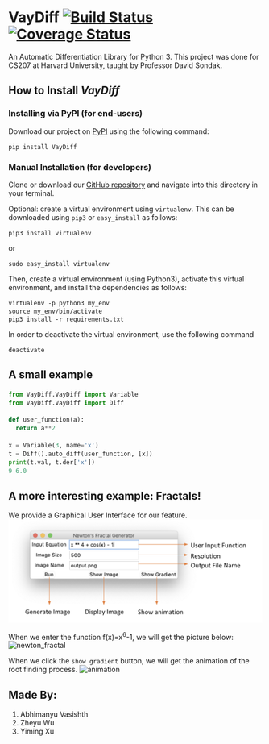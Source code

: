 # VayDiff [![Build Status](https://travis-ci.com/cs207-group-11/cs207-FinalProject.svg?branch=master)](https://travis-ci.com/cs207-group-11/cs207-FinalProject)[![Coverage Status](https://coveralls.io/repos/github/cs207-group-11/cs207-FinalProject/badge.svg?branch=master)](https://coveralls.io/github/cs207-group-11/cs207-FinalProject?branch=master)

An Automatic Differentiation Library for Python 3. This project was done for CS207 at Harvard University, taught by Professor David Sondak.

## How to Install *VayDiff*

### Installing via PyPI (for end-users)

Download our project on [PyPI](https://pypi.org/project/VayDiff/) using the following command:

```
pip install VayDiff
```

### Manual Installation (for developers)

Clone or download our [GitHub repository](https://github.com/HIPS/autograd) and navigate into this directory in your terminal.

Optional: create a virtual environment using `virtualenv`. This can be downloaded using `pip3` or `easy_install` as follows:

```
pip3 install virtualenv
```

or

```
sudo easy_install virtualenv
```

Then, create a virtual environment (using Python3), activate this virtual environment, and install the dependencies as follows:

```
virtualenv -p python3 my_env
source my_env/bin/activate
pip3 install -r requirements.txt
```

In order to deactivate the virtual environment, use the following command

```
deactivate
```

## A small example

```python
from VayDiff.VayDiff import Variable
from VayDiff.VayDiff import Diff

def user_function(a):
  return a**2

x = Variable(3, name='x')
t = Diff().auto_diff(user_function, [x])
print(t.val, t.der['x'])
9 6.0
```

## A more interesting example: Fractals!

We provide a Graphical User Interface for our feature.
![GUI](./docs/Final/Figures/Interface.png)

When we enter the function f(x)=x<sup>6</sup>-1, we will get the picture below:
![newton_fractal](./docs/Final/Figures/fractal.gif)

When we click the `show gradient` button, we will get the animation of the root finding process. 
![animation](./docs/Final/Figures/animation_cleaned.gif)


## Made By:

1. Abhimanyu Vasishth
2. Zheyu Wu
3. Yiming Xu
